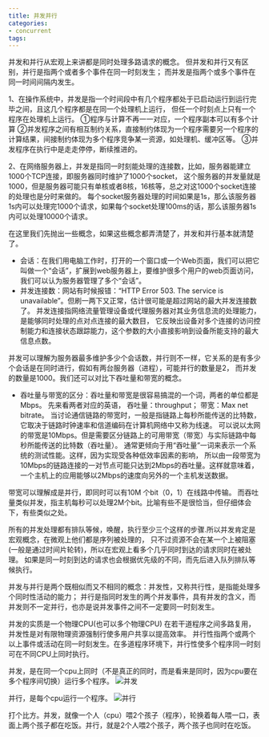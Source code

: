 ```yaml
---
title: 并发并行
categories: 
- concurrent
tags:
---
```



并发和并行从宏观上来讲都是同时处理多路请求的概念。
但并发和并行又有区别，并行是指两个或者多个事件在同一时刻发生；
而并发是指两个或多个事件在同一时间间隔内发生。

1、在操作系统中，并发是指一个时间段中有几个程序都处于已启动运行到运行完毕之间，且这几个程序都是在同一个处理机上运行，
但任一个时刻点上只有一个程序在处理机上运行。
①程序与计算不再一一对应，一个程序副本可以有多个计算
②并发程序之间有相互制约关系，直接制约体现为一个程序需要另一个程序的计算结果，间接制约体现为多个程序竞争某一资源，如处理机、缓冲区等。
③并发程序在执行中是走走停停，断续推进的。

2、在网络服务器上，并发是指同一时刻能处理的连接数，比如，服务器能建立1000个TCP连接，即服务器同时维护了1000个socket，
这个服务器的并发量就是1000，但是服务器可能只有单核或者8核，16核等，总之对这1000个socket连接的处理也是分时来做的。
每个socket服务器处理的时间如果是1s，那么该服务器1s内可以处理完1000个请求，如果每个socket处理100ms的话，那么该服务器1s内可以处理10000个请求。


在这里我们先抛出一些概念，如果这些概念都弄清楚了，并发和并行基本就清楚了。
- 会话：在我们用电脑工作时，打开的一个窗口或一个Web页面，我们可以把它叫做一个“会话”，扩展到web服务器上，要维护很多个用户的web页面访问，
我们可以认为服务器管理了多个“会话”。
- 并发连接数：网站有时候报错：“HTTP Error 503. The service is unavailable”。但刷一两下又正常，估计很可能是超过网站的最大并发连接数了。
并发连接指网络流量管理设备或代理服务器对其业务信息流的处理能力，是能够同时处理的点对点连接的最大数目，
它反映出设备对多个连接的访问控制能力和连接状态跟踪能力，这个参数的大小直接影响到设备所能支持的最大信息点数。

并发可以理解为服务器最多维护多少个会话数，并行则不一样，它关系的是有多少个会话是在同时进行，假如有两台服务器（进程），可能并行的数量是2，
而并发的数量是1000。我们还可以对比下吞吐量和带宽的概念。
- 吞吐量与带宽的区分：吞吐量和带宽是很容易搞混的一个词，两者的单位都是Mbps。
先来看两者对应的英语，
吞吐量：throughput；
带宽：Max net bitrate。
当讨论通信链路的带宽时，一般是指链路上每秒所能传送的比特数，它取决于链路时钟速率和信道编码在计算机网络中又称为线速。
可以说以太网的带宽是10Mbps。但是需要区分链路上的可用带宽（带宽）与实际链路中每秒所能传送的比特数（吞吐量）。
通常更倾向于用“吞吐量”一词来表示一个系统的测试性能。这样，因为实现受各种低效率因素的影响，
所以由一段带宽为10Mbps的链路连接的一对节点可能只达到2Mbps的吞吐量。这样就意味着，一个主机上的应用能够以2Mbps的速度向另外的一个主机发送数据。


带宽可以理解成是并行，即同时可以有10M 个bit（0，1）在线路中传输。
而吞吐量类似并发，指主机每秒可以处理2M个bit。比喻有些不是很恰当，但仔细体会下，有些类似之处。



所有的并发处理都有排队等候，唤醒，执行至少三个这样的步骤.所以并发肯定是宏观概念，在微观上他们都是序列被处理的，
只不过资源不会在某一个上被阻塞(一般是通过时间片轮转)，所以在宏观上看多个几乎同时到达的请求同时在被处理。
如果是同一时刻到达的请求也会根据优先级的不同，而先后进入队列排队等候执行。
 
 
并发与并行是两个既相似而又不相同的概念：并发性，又称共行性，是指能处理多个同时性活动的能力；
并行是指同时发生的两个并发事件，具有并发的含义，而并发则不一定并行，也亦是说并发事件之间不一定要同一时刻发生。
 
 
并发的实质是一个物理CPU(也可以多个物理CPU) 在若干道程序之间多路复用，并发性是对有限物理资源强制行使多用户共享以提高效率。
并行性指两个或两个以上事件或活动在同一时刻发生。在多道程序环境下，并行性使多个程序同一时刻可在不同CPU上同时执行。
 
 

并发，是在同一个cpu上同时（不是真正的同时，而是看来是同时，因为cpu要在多个程序间切换）运行多个程序。
![并发](/images/并发.jpg)

并行，是每个cpu运行一个程序。
![并行](/images/并行.jpg)

打个比方。并发，就像一个人（cpu）喂2个孩子（程序），轮换着每人喂一口，表面上两个孩子都在吃饭。并行，就是2个人喂2个孩子，两个孩子也同时在吃饭。
